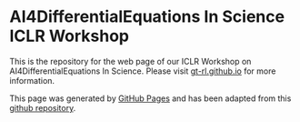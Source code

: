 # AI4DifferentialEquations In Science ICLR Workshop

This is the repository for the web page of our ICLR Workshop on
AI4DifferentialEquations In Science. Please visit
[gt-rl.github.io](https://gt-rl.github.io)
for more information.

This page was generated by [GitHub Pages](https://pages.github.com/) and has been adapted from this [github repository](https://github.com/gt-rl/gt-rl.github.io).
